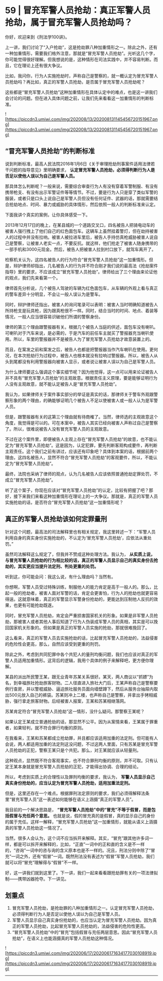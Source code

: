 # 59 | 冒充军警人员抢劫：真正军警人员抢劫，属于冒充军警人员抢劫吗？

你好，欢迎来到《刑法学100讲》。

上一讲，我们讨论了“入户抢劫”，这是抢劫罪八种加重情形之一。除此之外，还有一种加重情形，需要我们格外注意，那就是“冒充军警人员抢劫”。光听这几个字，你可能觉得很好理解。但我想说的是，这种情形在司法实践中，并不容易判断。而且，它在理论上还有很大争议。

比如，我问你，行为人实施抢劫时，声称自己是警察的，就一概认定为冒充军警人员抢劫吗？再比如，真正的军警人员抢劫，是否属于冒充军警人员抢劫呢？

这些都是“冒充军警人员抢劫”这种加重情形在具体认定中的难点，也是这一讲我们会讨论的问题。但在进入具体问题之前，让我们先来看看这一加重情形的判断标准。

![https://piccdn3.umiwi.com/img/202008/13/202008131145456720151967.png](https://piccdn3.umiwi.com/img/202008/13/202008131145456720151967.png)

## “冒充军警人员抢劫”的判断标准

说到判断标准，最高人民法院2016年1月6日《关于审理抢劫刑事案件适用法律若干问题的指导意见》里明确要求， **认定冒充军警人员抢劫，必须得判断行为人是否足以使他人误以为自己是军警人员。**

那具体怎么判断呢？一般来说，需要综合审查行为人有没有穿着军警制服、有没有携带枪支、有没有出示军警证件等等情节。不过，要是行为人只是穿了类似军警的服装，或者只是口头上说自己是军警人员但没有任何证件、武器的话，那就需要结合抢劫地点、时间、暴力或威胁的具体情形，然后依照一般人的判断标准来认定。

下面我讲个真实的案例，让你具体感受一下。

2013年12月17日的晚上，在某县城的一个道路交叉口，四名被告人把骑电动车的被害人强行拽上了他们自己的红色面包车。这辆车上虽然挂着警灯，但在劫持被害人的过程中并没有拉响。被害人被拉进车里后，被告人手持仿真枪威胁被害人说自己是警察，让被害人老实一点，不要反抗。就这样，他们抢走了被害人随身携带的一部手机和3000元现金。然后，被告人把被害人拉到村口放下，就驾车离开了。

检察机关认为，这四名被告人的行为符合“冒充军警人员抢劫”这一加重情形。但是，辩护律师却指出，几名被告人的行为并不符合刚才我们说的最高法《抢劫案件指导》里的要求，不应该成立“冒充军警人员抢劫”。律师给出了三个理由来论证他的观点，我们先来看第一个。

律师首先分析说，几个被告人驾驶的车辆为红色面包车，从车辆的外观上看与真正的警车差异十分明显，不会让一般人误认为是警车。

同时，辩护律师还指出，被害人的询问笔录可以表明：被害人当时明确知道被告人所持枪支是玩具枪，因为跟真枪很不一样。同时，结合当时的时间、地点、着装等情况，一般人应当很容易识破他们所谓的警察身份。

律师的第三个理由跟警报器有关。根据几个被告人当庭的供述，面包车没有喇叭。可喇叭对于汽车来说，是必需的，于是汽车的前任车主就买了警报器充当喇叭使用。所以，车里的警报器并不是被告人为了冒充军警人员抢劫才故意装置上的。

而且，在案发之前和案发之后，被告人也都是把警报器当作汽车喇叭在使用。更何况，在本次抢劫行为过程中，被告人也根本就没有拉响过警报器。所以，被告人从头到尾都没有利用警报器向被害人显示，或者说让被害人误以为自己是军警人员。

为什么律师要这么强调这个事实细节呢？因为他觉得，这一点可以用来论证被告人并不具有“冒充军警人员抢劫”的主观故意。根据责任主义原理，要是能够证明行为人没有主观故意，就不能认定被告人是“冒充军警人员抢劫”。

我认为，如果律师关于案件事实部分的举证是真实的话，那律师关于警车外观跟警察形象的两个理由，的确能够证明几个被告人不足以使被害人或一般人认为是军警人员。

但是，跟警报器有关的这第三个理由就有待商榷了。当然，律师选的主观故意这个角度，我觉得是可以的。可在本案中，被告人其实已经向被害人声称过自己是警察了。所以，很难说被告人没有冒充军警人员的主观故意。

不过在这个案件里，即便被告人主观上存在“冒充军警人员抢劫”的故意，也不能认定为“冒充军警人员抢劫”。这是因为，认定犯罪，要先判断客观构成要件，再判断主观责任。这个我们之前有讲过，应该还有印象吧？具体到本案的话，根据前两个理由，这四名被告人，显然不符合“冒充军警人员抢劫”的客观要件，所以，不能认定为“冒充军警人员抢劫”。

最终，法院也采纳了律师的观点，认为几名被告人应该依照普通抢劫定罪处罚，不成立“冒充军警人员抢劫”。

听了这个案子，你现在应该对“冒充军警人员抢劫”的认定，比较有把握了吧？那好，接下来我们来看这种加重情形在理论上的一大争议。那就是，真正的军警人员实施抢劫的话，是否符合“冒充军警人员抢劫”这一加重情形呢？

## 真正的军警人员抢劫该如何定罪量刑

针对这个问题，最高法的司法解释里也有相关规定，我这里转述一下：“军警人员利用自身的真实身份实施抢劫的，不认定为‘冒充军警人员抢劫’，应依法从重处罚。”

虽然司法解释这么规定了，但我并不赞成这种处理方法。我认为， **从实质上说，与冒充军警人员抢劫的行为相比较的话，真正的军警人员显示自己的真实身份去抢劫的，其实更应当提升法定刑、判处更重的处罚。**

听到这，你可能会问：我这么说，有什么理由吗？当然有。

你想啊，军警人员受过特殊训练，制服他人的能力肯定是高于一般人的。那么，比起一般的抢劫者，被害人面对军警的话，肯定会更害怕，行为人的抢劫也就更容易得逞。这就意味着，真正的军警显示军警身份抢劫的，更能达到压制他人反抗的效果，也更有可能抢劫既遂。

同时，冒充军警人员抢劫，肯定会严重损害国家机关的形象。如果是非军警人员抢劫，那被害人或者其他人事后知道了行为人伪装成军警人员的真相，其实是可以挽回国家机关形象的。但如果是真正的军警人员实施的抢劫，那就很难挽回了。

这么看来，真正的军警人员去实施抢劫的话，比起冒充军警人员抢劫的，法益侵害的危险性会更高，那么，自然应该受到更重的刑罚。

除此之外，考虑到共同犯罪中各个共犯人的量刑均衡问题，我们也应该对真正的军警人员适用加重情形。这背后的逻辑，我用个具体的例子来解释吧，更方便你理解。

某县的派出所民警王某，跟无业青年苏某关系很好。某天，两人商议以“抓嫖”为名，到幸福旅社抢劫旅客财物。二人径直进入旅社大门后，王某声称自己是警察要例行查房，并以警棍威胁、逼迫旅社服务员面向墙壁蹲下，然后从服务台抽屉内取出500元放入自己的裤袋。苏某则冲上二楼，也声称自己是警察，并拿出手铐相威胁，强行拿走旅客财物。后经被害人报案，王某和苏某相继落网。

苏某肯定符合“冒充军警人员抢劫”这一情形，没什么疑问。那警察王某呢？

如果认定王某成立普通抢劫的话，那显然不公平。因为从案情来看，王某属于罪重者，如果轻判，就不符合罪行均衡的原则。

在我看来，王某和苏某都成立抢劫罪，并且都应该适用加重的法定刑。但可能有人会说，两人都适用加重的法定刑这没问题，不过这两人里面，只有苏某是冒充军警人员抢劫的正犯，警察王某只是个共犯。那么，对王某就应该从轻量刑。

这种观点，显然既不符合客观事实，也不符合罪刑均衡的原则，并不可取。只有认定王某本身就是冒充军警人员抢劫的正犯，才能得出协调、合理的结论。

所以，考虑到实质上的合理性以及罪刑均衡的要求，我认为， **军警人员显示自己真实身份抢劫的，应当认定为冒充军警人员抢劫，适用加重法定刑。**

但是，这里还存在一个难点。根据罪刑法定原则的要求，我们必须得解释法条里“冒充军警人员”这一表述如何能够在语义上涵摄“真正的军警人员”。

我目前的一个解决思路是， **“冒充军警人员抢劫”中的“冒充”不等于假冒，而是包括假冒与充任两个意思。** 也就是说，假的冒充真的是假冒，真的显示自己的身份的属于充任。这样一解释，“冒充军警人员抢劫”这一加重情形，就能从语义上涵摄真的军警人员抢劫这一情况了。

当然，很多人会认为，这个词不应当拆开来解释。其实，“冒充”跟其他许多词一样，都是可以拆开来解释的，比如，“正直”一词中的正和直的含义是不一样的，“咨询”一词中的咨与询的含义原本也是不一样的。况且，刑法分则中除了“冒充”一词之外，还有“假冒”一词。既然刑法没有表述为“假冒”军警人员抢劫，我们就可以将“冒充”理解得与“假冒”不一样。

好，这一讲我们就到这里了。下一讲，我们一起来看看跟抢劫罪有关的一项法律拟制——携带凶器抢夺。下一讲见。

## 划重点

1. 冒充军警人员抢劫，是抢劫罪的八种加重情形之一。认定冒充军警人员抢劫，必须得判断行为人是否足以使他人误以为自己是军警人员。
2. 军警人员显示自己真实身份抢劫的，也应当认定为冒充军警人员抢劫。因为真正的军警人员抢劫，比起冒充军警人员抢劫的，法益侵害的危险性更高。
3. “冒充军警人员抢劫”中的“冒充”包括假冒与充任两层意思。因此“冒充军警人员抢劫”，在语义上也能涵摄真的军警人员抢劫这种情况。

![https://piccdn3.umiwi.com/img/202006/17/202006171634177030108919.jpg](https://piccdn3.umiwi.com/img/202006/17/202006171634177030108919.jpg)

---
